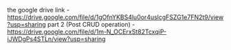 the google drive link - https://drive.google.com/file/d/1gOfnYKBS4lu0or4uslcgFSZG1e7FN2t9/view?usp=sharing
part 2 (Post CRUD operation) - https://drive.google.com/file/d/1m-N_OCErxSt82TcxqiP-iJWDgPs4STLn/view?usp=sharing
